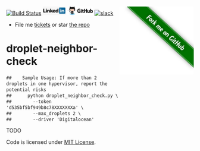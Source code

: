 <a href="https://github.com/DennyZhang?tab=followers"><img align="right" width="200" height="183" src="https://raw.githubusercontent.com/USDevOps/mywechat-slack-group/master/images/fork_github.png" /></a>

[![Build Status](https://travis-ci.org/DennyZhang/droplet-neighbor-check.svg?branch=master)](https://travis-ci.org/DennyZhang/droplet-neighbor-check) [![LinkedIn](https://raw.githubusercontent.com/USDevOps/mywechat-slack-group/master/images/linkedin.png)](https://www.linkedin.com/in/dennyzhang001) [![Github](https://raw.githubusercontent.com/USDevOps/mywechat-slack-group/master/images/github.png)](https://github.com/DennyZhang) <a href="https://www.dennyzhang.com/slack" target="_blank" rel="nofollow"><img src="http://slack.dennyzhang.com/badge.svg" alt="slack"/></a>

- File me [tickets](https://github.com/DennyZhang/droplet-neighbor-check/issues) or star [the repo](https://github.com/DennyZhang/droplet-neighbor-check)

# droplet-neighbor-check
```
##    Sample Usage: If more than 2 droplets in one hypervisor, report the potential risks
##      python droplet_neighbor_check.py \
##        --token 'd535bf5bf949b8c78XXXXXXXa' \
##        --max_droplets 2 \
##        --driver 'Digitalocean'
```

TODO

Code is licensed under [MIT License](https://www.dennyzhang.com/wp-content/mit_license.txt).
